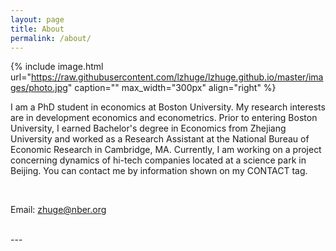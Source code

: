```yaml
---
layout: page
title: About
permalink: /about/
---
```


{% include image.html url="https://raw.githubusercontent.com/lzhuge/lzhuge.github.io/master/images/photo.jpg" caption="" max_width="300px" align="right" %}

I am a PhD student in economics at Boston University. My research interests are in development economics and econometrics. Prior to entering Boston University, I earned Bachelor's degree in Economics from Zhejiang University and worked as a Research Assistant at the National Bureau of Economic Research in Cambridge, MA. Currently, I am working on a project concerning dynamics of hi-tech companies located at a science park in Beijing. You can contact me by information shown on my CONTACT tag.

<br />

Email: [zhuge@nber.org]

[zhuge@nber.org]: mailto:zhuge@nber.org

<br />
---
